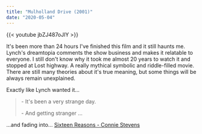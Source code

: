 ```yaml
---
title: "Mulholland Drive (2001)"
date: "2020-05-04"
---
```


{{< youtube jbZJ487oJlY >}}


It's been more than 24 hours I've finished this film and it still haunts me. Lynch's dreamtopia comments the show business and makes it relatable to everyone. I still don't know why it took me almost 20 years to watch it and stopped at Lost highway. A really mythical symbolic and riddle-filled movie. There are still many theories about it's true meaning, but some things will be always remain unexplained.

Exactly like Lynch wanted it…

> \- It's been a very strange day.
> 
> \- And getting stranger ...

...and fading into... [Sixteen Reasons - Connie Stevens](https://open.spotify.com/track/0oI0ekrSQ3aHiHcMi1B2gK?si=XOYE8E5dTTKRbAJZxJgQcA)
